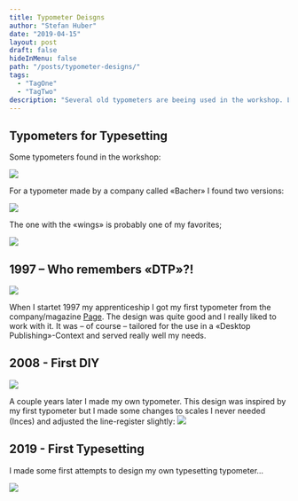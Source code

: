 ```yaml
---
title: Typometer Deisgns
author: "Stefan Huber"
date: "2019-04-15"
layout: post
draft: false
hideInMenu: false
path: "/posts/typometer-designs/"
tags:
  - "TagOne"
  - "TagTwo"
description: "Several old typometers are beeing used in the workshop. Let's have a look at it."
---
```



## Typometers for Typesetting
Some typometers found in the workshop:

![](./img/IMG_6869.jpg)


For a typometer made by a company called «Bacher» I found two versions:

![](./img/IMG_0752.jpg)

The one with the «wings» is probably one of my favorites;

![](./img/IMG_4035.jpg)


## 1997 – Who remembers «DTP»?!

![](./img/IMG_7020.jpg)

When I startet 1997 my apprenticeship I got my first typometer from the company/magazine [Page](https://page-online.de/tools-technik/25-jahre-page-dtp-typometer/). The design was quite good and I really liked to work with it. It was – of course – tailored for the use in a «Desktop Publishing»-Context and served really well my needs.

## 2008 - First DIY
![](./img/Typometer2008.jpg)

A couple years later I made my own typometer. This design was inspired by my first typometer but I made some changes to scales I never needed (Inces) and adjusted the line-register slightly:
![](./img/IMG_4429.jpg)


## 2019 - First Typesetting
I made some first attempts to design my own typesetting typometer...

![](./img/typometer_all_comp.png)
